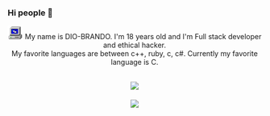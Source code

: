 ### Hi people 👋
<p align="center">
 <img src="https://github.com/TheDudeThatCode/TheDudeThatCode/blob/master/Assets/PC.gif"width="30px">
  <span>My name is DIO-BRANDO. I'm 18 years old and I'm Full stack developer and ethical hacker.</span><br>
  <span>My favorite languages are between c++, ruby, c, c#. Currently my favorite language is C.
<br><br></span>
</p>


<p align="center">
  <img src="https://github-readme-stats.vercel.app/api?username=DioBruh&theme=dark&show_icons=true"width="450px"><br>
  <br>
  <img src="https://github-readme-stats.vercel.app/api/top-langs/?username=DioBruh&hide=html&layout=compact&theme=dark"width"450px">
</p>


